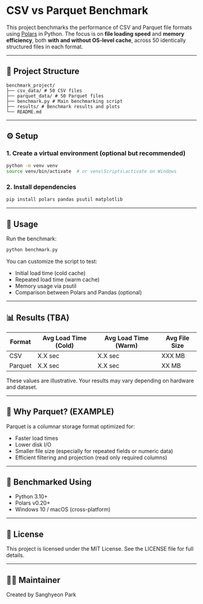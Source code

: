 # CSV vs Parquet Benchmark

This project benchmarks the performance of CSV and Parquet file formats using [Polars](https://www.pola.rs/) in Python. The focus is on **file loading speed** and **memory efficiency**, both **with and without OS-level cache**, across 50 identically structured files in each format.

---

## 📂 Project Structure

```
benchmark_project/
├── csv_data/ # 50 CSV files
├── parquet_data/ # 50 Parquet files
├── benchmark.py # Main benchmarking script
├── results/ # Benchmark results and plots
└── README.md
```

---

## ⚙️ Setup

### 1. Create a virtual environment (optional but recommended)

```bash
python -m venv venv
source venv/bin/activate  # or venv\Scripts\activate on Windows
```

### 2. Install dependencies

```bash
pip install polars pandas psutil matplotlib
```

---

## 🚀 Usage
Run the benchmark:

```bash
python benchmark.py
```
You can customize the script to test:
- Initial load time (cold cache)
- Repeated load time (warm cache)
- Memory usage via psutil
- Comparison between Polars and Pandas (optional)

---

## 📊 Results (TBA)

| Format  | Avg Load Time (Cold) | Avg Load Time (Warm) | Avg File Size |
| ------- | -------------------- | -------------------- | ------------- |
| CSV     | X.X sec              | X.X sec              | XXX MB        |
| Parquet | X.X sec              | X.X sec              | XX MB         |

These values are illustrative. Your results may vary depending on hardware and dataset.

---

## 📌 Why Parquet? (EXAMPLE)

Parquet is a columnar storage format optimized for:
- Faster load times
- Lower disk I/O
- Smaller file size (especially for repeated fields or numeric data)
- Efficient filtering and projection (read only required columns)

---

## 🧪 Benchmarked Using

- Python 3.10+
- Polars v0.20+
- Windows 10 / macOS (cross-platform)

---

## 🧾 License

This project is licensed under the MIT License.
See the LICENSE file for full details.

---

## 🙋‍♂️ Maintainer

Created by Sanghyeon Park
